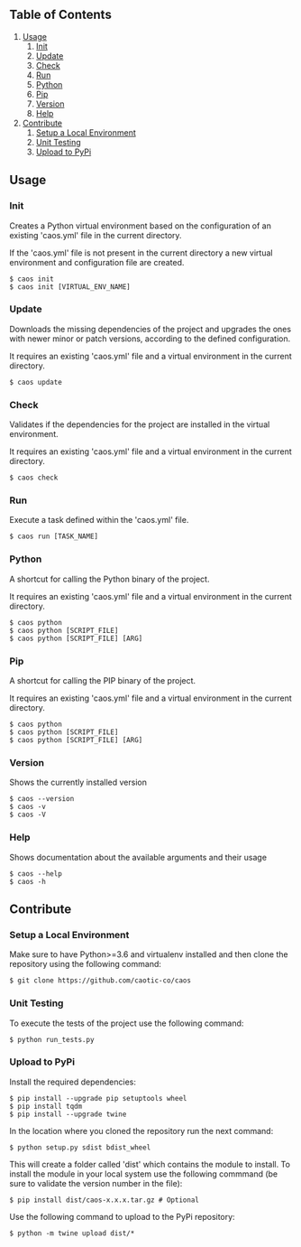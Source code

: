 ## Table of Contents
1. [Usage](#usage)
    1. [Init](#init)   
    2. [Update](#update)
    3. [Check](#check)
    3. [Run](#run)
    4. [Python](#python)
    5. [Pip](#pip)
    6. [Version](#version)
    7. [Help](#help)
2. [Contribute](#contribute)     
    1. [Setup a Local Environment](#setup-a-local-environment)   
    2. [Unit Testing](#unit-testing)
    3. [Upload to PyPi](#upload-to-pypi)

## Usage
### Init
Creates a Python virtual environment based on the configuration
of an existing 'caos.yml' file in the current directory.

If the 'caos.yml' file is not present in the current directory a
new virtual environment and configuration file are created.
~~~~
$ caos init
$ caos init [VIRTUAL_ENV_NAME]
~~~~

### Update
Downloads the missing dependencies of the project
and upgrades the ones with newer minor or patch versions,
according to the defined configuration.

It requires an existing 'caos.yml' file and a virtual
environment in the current directory.
~~~~
$ caos update
~~~~

### Check
Validates if the dependencies for the project are installed
in the virtual environment.

It requires an existing 'caos.yml' file and a virtual
environment in the current directory.
~~~~
$ caos check
~~~~

### Run
Execute a task defined within the 'caos.yml' file.
~~~~
$ caos run [TASK_NAME]
~~~~

### Python
A shortcut for calling the Python binary of the project.

It requires an existing 'caos.yml' file and a virtual
environment in the current directory.
~~~~
$ caos python
$ caos python [SCRIPT_FILE]
$ caos python [SCRIPT_FILE] [ARG]
~~~~

### Pip
A shortcut for calling the PIP binary of the project.

It requires an existing 'caos.yml' file and a virtual
environment in the current directory.
~~~~
$ caos python
$ caos python [SCRIPT_FILE]
$ caos python [SCRIPT_FILE] [ARG]
~~~~

### Version
Shows the currently installed version
~~~~
$ caos --version
$ caos -v
$ caos -V
~~~~

### Help
Shows documentation about the available arguments and their usage
~~~~
$ caos --help
$ caos -h
~~~~

## Contribute   
### Setup a Local Environment 
Make sure to have Python>=3.6 and virtualenv installed and then clone the repository using the following command:
~~~
$ git clone https://github.com/caotic-co/caos
~~~

### Unit Testing
To execute the tests of the project use the following command:
~~~
$ python run_tests.py
~~~
    
    
### Upload to PyPi
Install the required dependencies:
~~~
$ pip install --upgrade pip setuptools wheel
$ pip install tqdm
$ pip install --upgrade twine
~~~


In the location where you cloned the repository run the next command:
~~~
$ python setup.py sdist bdist_wheel
~~~
This will create a folder called 'dist' which contains the module to install.
To install the module in your local system use the following commmand (be sure to validate the version number in the file):
~~~
$ pip install dist/caos-x.x.x.tar.gz # Optional
~~~

Use the following command to upload to the PyPi repository:
~~~
$ python -m twine upload dist/*
~~~






    
